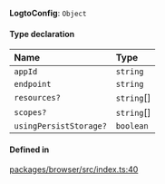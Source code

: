 **LogtoConfig**: `Object`

#### Type declaration

| Name                   | Type       |
| :--------------------- | :--------- |
| `appId`                | `string`   |
| `endpoint`             | `string`   |
| `resources?`           | `string`[] |
| `scopes?`              | `string`[] |
| `usingPersistStorage?` | `boolean`  |

#### Defined in

[packages/browser/src/index.ts:40](https://github.com/logto-io/js/blob/5254dee/packages/browser/src/index.ts#L40)
